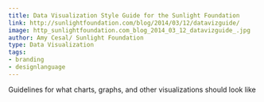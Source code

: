 ```yaml
---
title: Data Visualization Style Guide for the Sunlight Foundation
link: http://sunlightfoundation.com/blog/2014/03/12/datavizguide/
image: http_sunlightfoundation.com_blog_2014_03_12_datavizguide_.jpg
author: Amy Cesal/ Sunlight Foundation
type: Data Visualization
tags:
- branding
- designlanguage
---
```


Guidelines for what charts, graphs, and other visualizations should look like
